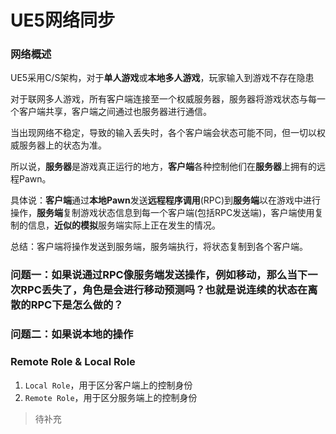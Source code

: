 # UE5网络同步

### 网络概述

UE5采用C/S架构，对于**单人游戏**或**本地多人游戏**，玩家输入到游戏不存在隐患

对于联网多人游戏，所有客户端连接至一个权威服务器，服务器将游戏状态与每一个客户端共享，客户端之间通过也服务器进行通信。

当出现网络不稳定，导致的输入丢失时，各个客户端会状态可能不同，但一切以权威服务器上的状态为准。

所以说，**服务器**是游戏真正运行的地方，**客户端**各种控制他们在**服务器**上拥有的远程Pawn。

具体说：**客户端**通过**本地Pawn**发送**远程程序调用**(RPC)到**服务端**以在游戏中进行操作，**服务端**复制游戏状态信息到每一个客户端(包括RPC发送端)，客户端使用复制的信息，**近似的模拟**服务端实际上正在发生的情况。

总结：客户端将操作发送到服务端，服务端执行，将状态复制到各个客户端。

### 问题一：如果说通过RPC像服务端发送操作，例如移动，那么当下一次RPC丢失了，角色是会进行移动预测吗？也就是说连续的状态在离散的RPC下是怎么做的？

### 问题二：如果说本地的操作


### Remote Role & Local Role

1. ``Local Role``，用于区分客户端上的控制身份
2. ``Remote Role``，用于区分服务端上的控制身份

> 待补充



